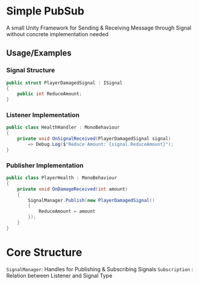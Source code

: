 # Simple PubSub

A small Unity Framework for Sending & Receiving Message through Signal without concrete implementation needed


## Usage/Examples

### Signal Structure
```csharp
public struct PlayerDamagedSignal : ISignal 
{
    public int ReduceAmount;
}
```

### Listener Implementation
```csharp
public class HealthHandler : MonoBehaviour 
{
    private void OnSignalReceived(PlayerDamagedSignal signal)
        => Debug.Log($"Reduce Amount: {signal.ReduceAmount}");
}
```

### Publisher Implementation
```csharp
public class PlayerHealth : MonoBehaviour 
{
    private void OnDamageReceived(int amount)
    {
        SignalManager.Publish(new PlayerDamagedSignal() 
        {
            ReduceAmount = amount
        });
    }
}
```

# Core Structure

`SignalManager`: Handles for Publishing & Subscribing Signals
`Subscription` : Relation between Listener and Signal Type
